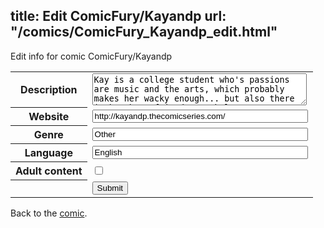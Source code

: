 title: Edit ComicFury/Kayandp
url: "/comics/ComicFury_Kayandp_edit.html"
---
Edit info for comic ComicFury/Kayandp

<form name="comic" action="http://gaepostmail.appspot.com/comic/" method="post">
<table class="comicinfo">
<tr>
<th>Description</th><td><textarea name="description" cols="40" rows="3">Kay is a college student who's passions are music and the arts, which probably makes her wacky enough... but also there is her best friend - a skeleton no one else can see, named P.</textarea></td>
</tr>
<tr>
<th>Website</th><td><input type="text" name="url" value="http://kayandp.thecomicseries.com/" size="40"/></td>
</tr>
<tr>
<th>Genre</th><td><input type="text" name="genre" value="Other" size="40"/></td>
</tr>
<tr>
<th>Language</th><td><input type="text" name="language" value="English" size="40"/></td>
</tr>
<tr>
<th>Adult content</th><td><input type="checkbox" name="adult" value="adult" /></td>
</tr>
<tr>
<th></th><td>
<input type="hidden" name="comic" value="ComicFury_Kayandp" />
<input type="submit" name="submit" value="Submit" />
</td>
</tr>
</table>
</form>

Back to the [comic](ComicFury_Kayandp.html).
